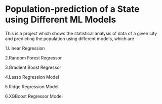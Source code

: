 # Population-prediction of a State using Different ML Models 

This is a project which shows the statistical analysis of data of a given city and predicting the population using different models, which are

1.Linear Regression 

2.Random Forest Regressor

3.Gradient Boost Regressor

4.Lasso Regression Model

5.Ridge Regression Model

6.XGBoost Regressor Model



